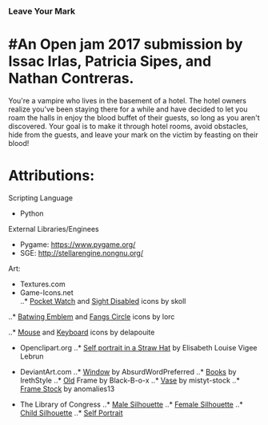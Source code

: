 ### Leave Your Mark
#An Open jam 2017 submission by Issac Irlas, Patricia Sipes, and Nathan Contreras.
=====

You're a vampire who lives in the basement of a hotel.  The hotel owners realize you've been staying there for a while and have decided to let you roam the halls in enjoy the blood buffet of their guests, so long as you aren't discovered.  Your goal is to make it through hotel rooms, avoid obstacles, hide from the guests, and leave your mark on the victim by feasting on their blood!

Attributions:
=====
Scripting Language
  * Python
  
External Libraries/Enginees
  * Pygame:  https://www.pygame.org/
  * SGE:     http://stellarengine.nongnu.org/
  
Art:
  * Textures.com
  * Game-Icons.net  
  ..* [Pocket Watch](http://game-icons.net/skoll/originals/pocket-watch.html) and [Sight Disabled](http://game-icons.net/skoll/originals/sight-disabled.html) icons by skoll
  
  ..* [Batwing Emblem](http://game-icons.net/lorc/originals/batwing-emblem.html) and [Fangs Circle](http://game-icons.net/lorc/originals/fangs-circle.html) icons by lorc
  
  ..* [Mouse](http://game-icons.net/delapouite/originals/mouse.html) and [Keyboard](http://game-icons.net/delapouite/originals/keyboard.html) icons by delapouite
  
  * Openclipart.org
  ..* [Self portrait in a Straw Hat](https://openclipart.org/detail/219600/self-portrait-in-a-straw-hat-by-elisabeth-louise-vigee-lebrun) by Elisabeth Louise Vigee Lebrun
  
  * DeviantArt.com
  ..* [Window](https://absurdwordpreferred.deviantart.com/art/Window-transparent-PNG-163124311) by AbsurdWordPreferred
  ..* [Books](https://irethstyle.deviantart.com/art/Books-png-677345370) by IrethStyle
  ..* [Old](https://black-b-o-x.deviantart.com/art/Old-Frame-344683561) Frame by Black-B-o-x
  ..* [Vase](https://mistyt-stock.deviantart.com/art/vase-436021276) by mistyt-stock
  ..* [Frame Stock](https://anomalies13.deviantart.com/art/Frame-Stock-284528582) by anomalies13
  
  * The Library of Congress
  ..* [Male Silhouette](http://www.loc.gov/pictures/item/2015650339/)
  ..* [Female Silhouette](http://www.loc.gov/pictures/item/2004662032/)
  ..* [Child Silhouette](http://www.loc.gov/pictures/item/2015650344/)
  ..* [Self Portrait](https://openclipart.org/detail/219600/self-portrait-in-a-straw-hat-by-elisabeth-louise-vigee-lebrun)
 
